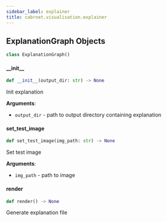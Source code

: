 ```yaml
---
sidebar_label: explainer
title: cabrnet.visualisation.explainer
---
```


## ExplanationGraph Objects

```python
class ExplanationGraph()
```

#### \_\_init\_\_

```python
def __init__(output_dir: str) -> None
```

Init explanation

**Arguments**:

- `output_dir` - path to output directory containing explanation

#### set\_test\_image

```python
def set_test_image(img_path: str) -> None
```

Set test image

**Arguments**:

- `img_path` - path to image

#### render

```python
def render() -> None
```

Generate explanation file

